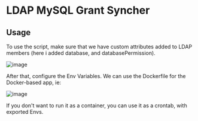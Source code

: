 # LDAP MySQL Grant Syncher

## Usage
To use the script, make sure that we have custom attributes added to LDAP members (here i added database, and databasePermission).


![image](https://user-images.githubusercontent.com/70002495/179700832-7dd73cc7-f5b3-4c9a-8ff4-61b435ccfb45.png)

After that, configure the Env Variables.
We can use the Dockerfile for the Docker-based app, ie:

![image](https://user-images.githubusercontent.com/70002495/179701679-d088926e-4982-4ee2-b38a-0334fac06744.png)

If you don't want to run it as a container, you can use it as a crontab, with exported Envs.
